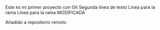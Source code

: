 Este es mi primer proyecto con Git
Segunda línea de texto
Línea para la rama
Línea para la rama MODIFICADA

Añadido a repositorio remoto
